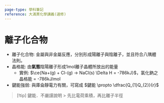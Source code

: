 ```yaml
---
page-type: 學科筆記
reference: 大滿貫化學講義(選修)
---
```

# 離子化合物
- 離子化合物: 金屬與非金屬反應，分別形成陽離子與陰離子，並且符合八隅體法則。
- 晶格能: 由**氣態**陰陽離子形成1mol離子晶體所放出的能量
	- 實例: $\ce{Na+(g) + Cl-(g) -> NaCl(s) \Delta H = -786kJ}$，氯化鈉之晶格能 = -786kJ/mol
- 鍵能強弱: 與庫侖靜電力有關，可寫成 $鍵能 \propto \dfrac{Q_{1}Q_{2}}{r}$
> [!tip] 鍵能．不嚴謹說明
	> 先比電荷乘積，再比離子半徑
